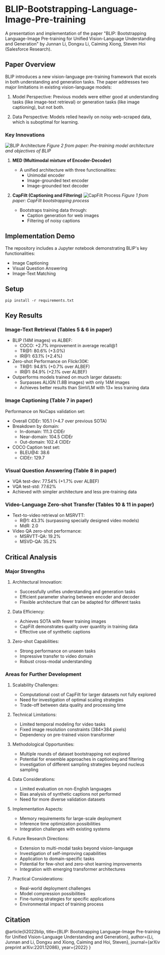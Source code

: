 # BLIP-Bootstrapping-Language-Image-Pre-training

A presentation and implementation of the paper "BLIP: Bootstrapping Language-Image Pre-training for Unified Vision-Language Understanding and Generation" by Junnan Li, Dongxu Li, Caiming Xiong, Steven Hoi (Salesforce Research).

## Paper Overview

BLIP introduces a new vision-language pre-training framework that excels in both understanding and generation tasks. The paper addresses two major limitations in existing vision-language models:

1. Model Perspective: Previous models were either good at understanding tasks (like image-text retrieval) or generation tasks (like image captioning), but not both.

2. Data Perspective: Models relied heavily on noisy web-scraped data, which is suboptimal for learning.

### Key Innovations

![BLIP Architecture](images/figures/fig2.png)
*Figure 2 from paper: Pre-training model architecture and objectives of BLIP*

1. **MED (Multimodal mixture of Encoder-Decoder)**
   - A unified architecture with three functionalities:
     - Unimodal encoder
     - Image-grounded text encoder
     - Image-grounded text decoder

2. **CapFilt (Captioning and Filtering)**
   ![CapFilt Process](images/figures/fig1.png)
   *Figure 1 from paper: CapFilt bootstrapping process*
   - Bootstraps training data through:
     - Caption generation for web images
     - Filtering of noisy captions

## Implementation Demo

The repository includes a Jupyter notebook demonstrating BLIP's key functionalities:
- Image Captioning
- Visual Question Answering
- Image-Text Matching

## Setup
```
pip install -r requirements.txt
```

## Key Results

### Image-Text Retrieval (Tables 5 & 6 in paper)
- BLIP (14M images) vs ALBEF:
  - COCO: +2.7% improvement in average recall@1
  - TR@1: 80.6% (+3.0%)
  - IR@1: 63.1% (+2.4%)
- Zero-shot Performance on Flickr30K:
  - TR@1: 94.8% (+0.7% over ALBEF)
  - IR@1: 84.9% (+2.1% over ALBEF)
- Outperforms models trained on much larger datasets:
  - Surpasses ALIGN (1.8B images) with only 14M images
  - Achieves better results than SimVLM with 13× less training data

### Image Captioning (Table 7 in paper)
Performance on NoCaps validation set:
- Overall CIDEr: 105.1 (+4.7 over previous SOTA)
- Breakdown by domain:
  - In-domain: 111.3 CIDEr
  - Near-domain: 104.5 CIDEr
  - Out-domain: 102.4 CIDEr
- COCO Caption test set:
  - BLEU@4: 38.6
  - CIDEr: 129.7

### Visual Question Answering (Table 8 in paper)
- VQA test-dev: 77.54% (+1.7% over ALBEF)
- VQA test-std: 77.62%
- Achieved with simpler architecture and less pre-training data

### Video-Language Zero-shot Transfer (Tables 10 & 11 in paper)
- Text-to-video retrieval on MSRVTT:
  - R@1: 43.3% (surpassing specially designed video models)
  - MdR: 2.0
- Video QA zero-shot performance:
  - MSRVTT-QA: 19.2%
  - MSVD-QA: 35.2%

## Critical Analysis

### Major Strengths
1. Architectural Innovation:
   - Successfully unifies understanding and generation tasks
   - Efficient parameter sharing between encoder and decoder
   - Flexible architecture that can be adapted for different tasks

2. Data Efficiency:
   - Achieves SOTA with fewer training images
   - CapFilt demonstrates quality over quantity in training data
   - Effective use of synthetic captions

3. Zero-shot Capabilities:
   - Strong performance on unseen tasks
   - Impressive transfer to video domain
   - Robust cross-modal understanding

### Areas for Further Development

1. Scalability Challenges:
   - Computational cost of CapFilt for larger datasets not fully explored
   - Need for investigation of optimal scaling strategies
   - Trade-off between data quality and processing time
   
2. Technical Limitations:
   - Limited temporal modeling for video tasks
   - Fixed image resolution constraints (384×384 pixels)
   - Dependency on pre-trained vision transformer

3. Methodological Opportunities:
   - Multiple rounds of dataset bootstrapping not explored
   - Potential for ensemble approaches in captioning and filtering
   - Investigation of different sampling strategies beyond nucleus sampling

4. Data Considerations:
   - Limited evaluation on non-English languages
   - Bias analysis of synthetic captions not performed
   - Need for more diverse validation datasets

5. Implementation Aspects:
   - Memory requirements for large-scale deployment
   - Inference time optimization possibilities
   - Integration challenges with existing systems

6. Future Research Directions:
   - Extension to multi-modal tasks beyond vision-language
   - Investigation of self-improving capabilities
   - Application to domain-specific tasks
   - Potential for few-shot and zero-shot learning improvements
   - Integration with emerging transformer architectures

7. Practical Considerations:
   - Real-world deployment challenges
   - Model compression possibilities
   - Fine-tuning strategies for specific applications
   - Environmental impact of training process

## Citation
@article{li2022blip,
  title={BLIP: Bootstrapping Language-Image Pre-training for Unified Vision-Language Understanding and Generation},
  author={Li, Junnan and Li, Dongxu and Xiong, Caiming and Hoi, Steven},
  journal={arXiv preprint arXiv:2201.12086},
  year={2022}
}